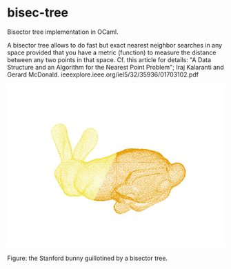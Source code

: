 # bisec-tree

Bisector tree implementation in OCaml.

A bisector tree allows to do fast but exact nearest neighbor searches
in any space provided that you have a metric (function) to measure the
distance between any two points in that space.
Cf. this article for details:
"A Data Structure and an Algorithm for the Nearest Point Problem";
Iraj Kalaranti and Gerard McDonald.
ieeexplore.ieee.org/iel5/32/35936/01703102.pdf

![Bunny](data/stanford_bunny.png?raw=true)

Figure: the Stanford bunny guillotined by a bisector tree.
